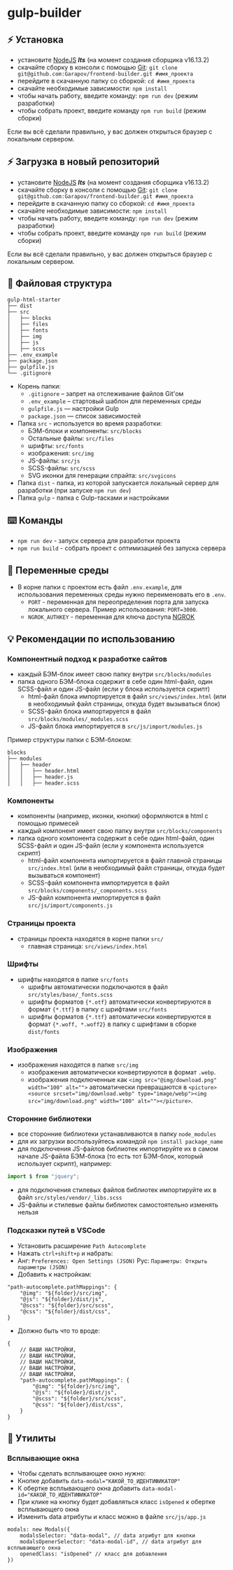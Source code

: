 # gulp-builder

## :zap: Установка
* установите [NodeJS](https://nodejs.org/en/) ***lts*** (на момент создания сборщика v16.13.2)
* скачайте сборку в консоли с помощью [Git](https://git-scm.com/downloads): ```git clone git@github.com:Garapov/frontend-builder.git #имя_проекта```
* перейдите в скачанную папку со сборкой: ```cd #имя_проекта```
* скачайте необходимые зависимости: ```npm install```
* чтобы начать работу, введите команду: ```npm run dev``` (режим разработки)
* чтобы собрать проект, введите команду ```npm run build``` (режим сборки)

Если вы всё сделали правильно, у вас должен открыться браузер с локальным сервером.

## :zap: Загрузка в новый репозиторий
* установите [NodeJS](https://nodejs.org/en/) ***lts*** (на момент создания сборщика v16.13.2)
* скачайте сборку в консоли с помощью [Git](https://git-scm.com/downloads): ```git clone git@github.com:Garapov/frontend-builder.git #имя_проекта```
* перейдите в скачанную папку со сборкой: ```cd #имя_проекта```
* скачайте необходимые зависимости: ```npm install```
* чтобы начать работу, введите команду: ```npm run dev``` (режим разработки)
* чтобы собрать проект, введите команду ```npm run build``` (режим сборки)

Если вы всё сделали правильно, у вас должен открыться браузер с локальным сервером.

## :open_file_folder: Файловая структура

```
gulp-html-starter
├── dist
├── src
│   ├── blocks
│   ├── files
│   ├── fonts
│   ├── img
│   ├── js
│   ├── scss
├── .env_example
├── package.json
├── gulpfile.js
└── .gitignore
```

* Корень папки:
    * ```.gitignore``` – запрет на отслеживание файлов Git'ом
    * ```.env_example``` – стартовый шаблон для переменных среды
    * ```gulpfile.js``` — настройки Gulp
    * ```package.json``` — список зависимостей
* Папка ```src``` - используется во время разработки:
    * БЭМ-блоки и компоненты: ```src/blocks```
    * Остальные файлы: ```src/files```
    * шрифты: ```src/fonts```
    * изображения: ```src/img```
    * JS-файлы: ```src/js```
    * SCSS-файлы: ```src/scss```
    * SVG иконки для генерации спрайта: ```src/svgicons```
* Папка ```dist``` - папка, из которой запускается локальный сервер для разработки (при запуске ```npm run dev```)
* Папка ```gulp``` - папка с Gulp-тасками и настройками

## :keyboard: Команды
* ```npm run dev``` - запуск сервера для разработки проекта
* ```npm run build``` - собрать проект с оптимизацией без запуска сервера

## :green_book: Переменные среды
* В корне папки с проектом есть файл ```.env.example```, для использования переменных среды нужно переименовать его в ```.env```.
    * ```PORT``` - переменная для переопределения порта для запуска локального сервера. Пример использования: ```PORT=3000```.
    * ```NGROK_AUTHKEY``` - переменная для ключа доступа [NGROK](https://ngrok.com/)

## :bulb: Рекомендации по использованию
### Компонентный подход к разработке сайтов
* каждый БЭМ-блок имеет свою папку внутри ```src/blocks/modules```
* папка одного БЭМ-блока содержит в себе один html-файл, один SCSS-файл и один JS-файл (если у блока используется скрипт)
    * html-файл блока импортируется в файл ```src/views/index.html``` (или в необходимый файл страницы, откуда будет вызываться блок)
    * SCSS-файл блока импортируется в файл ```src/blocks/modules/_modules.scss```
    * JS-файл блока импортируется в ```src/js/import/modules.js```

Пример структуры папки с БЭМ-блоком:
```
blocks
├── modules
│   ├── header
│   │   ├── header.html
│   │   ├── header.js
│   │   ├── header.scss
```

### Компоненты
* компоненты (например, иконки, кнопки) оформляются в html с помощью примесей
* каждый компонент имеет свою папку внутри ```src/blocks/components```
* папка одного компонента содержит в себе один html-файл, один SCSS-файл и один JS-файл (если у компонента используется скрипт)
    * html-файл компонента импортируется в файл главной страницы ```src/index.html``` (или в необходимый файл страницы, откуда будет вызываться компонент)
    * SCSS-файл компонента импортируется в файл ```src/blocks/components/_components.scss```
    * JS-файл компонента импортируется в файл ```src/js/import/components.js```

### Страницы проекта
* страницы проекта находятся в корне папки ```src/```
    * главная страница: ```src/views/index.html```

### Шрифты
* шрифты находятся в папке ```src/fonts```
    * шрифты автоматически подключаются в файл ```src/styles/base/_fonts.scss```
    * шрифты форматов ```{*.otf}``` автоматически конвертируются в формат ```{*.ttf}``` в папку с шрифтами ```src/fonts```
    * шрифты форматов ```{*.ttf}``` автоматически конвертируются в формат ```{*.woff, *.woff2}``` в папку с шрифтами в сборке ```dist/fonts```

### Изображения
* изображения находятся в папке ```src/img```
    * изображения автоматически конвертируются в формат ```.webp```.
    * изображения подключенные как ```<img src="@img/download.png" width="100" alt="">``` автоматически превращаются в ```<picture><source srcset="img/download.webp" type="image/webp"><img src="img/download.png" width="100" alt=""></picture>```.

### Сторонние библиотеки
* все сторонние библиотеки устанавливаются в папку ```node_modules```
* для их загрузки воспользуйтеcь командой ```npm install package_name```
* для подключения JS-файлов библиотек импортируйте их в самом начале JS-файла БЭМ-блока (то есть тот БЭМ-блок, который использует скрипт), например:
```javascript
import $ from "jquery";
```
* для подключения стилевых файлов библиотек импортируйте их в файл ```src/styles/vendor/_libs.scss```
* JS-файлы и стилевые файлы библиотек самостоятельно изменять нельзя


### Подсказки путей в VSCode
* Установить расширение ``` Path Autocomplete ``` 
* Нажать ``` ctrl+shift+p ``` и набрать:
* Анг: ``` Preferences: Open Settings (JSON) ``` Рус: ``` Параметры: Открыть параметры (JSON) ```
* Добавить к настройкам:
```
"path-autocomplete.pathMappings": {
    "@img": "${folder}/src/img",
    "@js": "${folder}/dist/js",
    "@scss": "${folder}/src/scss",
    "@css": "${folder}/dist/css",
}
```
* Должно быть что то вроде:
```
{
    // ВАШИ НАСТРОЙКИ,
    // ВАШИ НАСТРОЙКИ,
    // ВАШИ НАСТРОЙКИ,
    // ВАШИ НАСТРОЙКИ,
    // ВАШИ НАСТРОЙКИ,
    "path-autocomplete.pathMappings": {
        "@img": "${folder}/src/img",
        "@js": "${folder}/dist/js",
        "@scss": "${folder}/src/scss",
        "@css": "${folder}/dist/css",
    }
}
```


## :open_file_folder: Утилиты

### Всплывающие окна
* Чтобы сделать всплывающее окно нужно:
* Кнопке добавить ``` data-modal="КАКОЙ_ТО_ИДЕНТИФИКАТОР" ```
* К обертке всплывающего окна добавить ``` data-modal-id="КАКОЙ_ТО_ИДЕНТИФИКАТОР" ```
* При клике на кнопку будет добавляться класс ``` isOpened ``` к обертке всплывающего окна
* Изменить data атрибуты и класс можно в файле ``` src/js/app.js ```

```
modals: new Modals({
    modalsSelector: "data-modal", // data атрибут для кнопки
    modalsOpenerSelector: "data-modal-id", // data атрибут для всплывающего окна
    openedClass: "isOpened" // класс для добавления
})
```